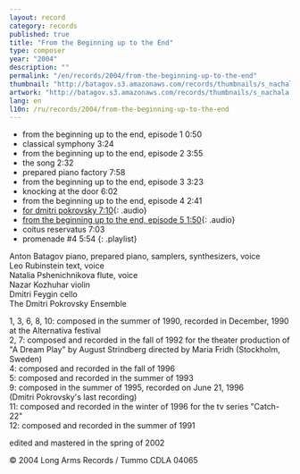 ```yaml
---
layout: record
category: records
published: true
title: "From the Beginning up to the End"
type: composer
year: "2004"
description: ""
permalink: "/en/records/2004/from-the-beginning-up-to-the-end"
thumbnail: "http://batagov.s3.amazonaws.com/records/thumbnails/s_nachala.jpg"
artwork: "http://batagov.s3.amazonaws.com/records/thumbnails/s_nachala.jpg"
lang: en
l10n: /ru/records/2004/from-the-beginning-up-to-the-end
---
```


- from the beginning up to the end, episode 1 0:50	 
- classical symphony 3:24	 
- from the beginning up to the end, episode 2 3:55	 
- the song 2:32	 
- prepared piano factory 7:58	 
- from the beginning up to the end, episode 3 3:23	 
- knocking at the door 6:02	 
- from the beginning up to the end, episode 4 2:41	 
- [for dmitri pokrovsky 7:10](http://batagov.s3.amazonaws.com/records/sounds/for_Pokrovsky.mp3){: .audio}
- [from the beginning up to the end, episode 5 1:50](http://batagov.s3.amazonaws.com/records/sounds/from_to_5.mp3){: .audio}	
- coitus reservatus 7:03	 
- promenade #4 5:54
{: .playlist} 

Anton Batagov piano, prepared piano, samplers, synthesizers, voice  
Leo Rubinstein text, voice  
Natalia Pshenichnikova flute, voice  
Nazar Kozhuhar violin  
Dmitri Feygin cello  
The Dmitri Pokrovsky Ensemble  

1, 3, 6, 8, 10: composed in the summer of 1990, recorded in December, 1990 at the Alternativa festival  
2, 7: composed and recorded in the fall of 1992 for the theater production of "A Dream Play" by August Strindberg directed by Maria Fridh (Stockholm, Sweden)  
4: composed and recorded in the fall of 1996  
5: composed and recorded in the summer of 1993  
9: composed in the summer of 1995, recorded on June 21, 1996  
(Dmitri Pokrovsky's last recording)  
11: composed and recorded in the winter of 1996 for the tv series "Catch-22"  
12: composed and recorded in the summer of 1991  

edited and mastered in the spring of 2002  

© 2004 Long Arms Records / Tummo CDLA 04065  